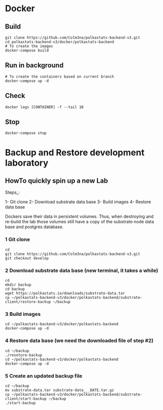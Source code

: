 # Docker

## Build

```
git clone https://github.com/Colm3na/polkastats-backend-v3.git
cd polkastats-backend-v3/docker/polkastats-backend
# To create the images
docker-compose build
```

## Run in background

```
# To create the containers based on current branch
docker-compose up -d
```

## Check
```
docker logs [CONTAINER] -f --tail 10
```

## Stop

```
docker-compose stop
```

# Backup and Restore development laboratory

## HowTo quickly spin up a new Lab

Steps_:

1- Git clone
2- Download substrate data base
3- Build images
4- Restore data base

Dockers save their data in persistent volumes. Thus, when destroying and re-build the lab those volumes still have a copy of the substrate node data base and postgres database.

### 1 Git clone

```
cd
git clone https://github.com/Colm3na/polkastats-backend-v3.git
git checkout develop
```

### 2 Download substrate data base (new terminal, it takes a while)

```
cd
mkdir backup
cd backup
wget https://polkastats.io/downloads/substrate-data.tar
cp ~/polkastats-backend-v3/docker/polkastats-backend/substrate-client/restore-backup ~/backup
```

### 3 Build images

```
cd ~/polkastats-backend-v3/docker/polkastats-backend
docker-compose up -d
```

### 4 Restore data base (we need the downloaded file of step #2)

```
cd ~/backup
./resotore-backup
cd ~/polkastats-backend-v3/docker/polkastats-backend
docker-compose up -d
```

### 5 Create an updated backup file

```
cd ~/backup
mv substrate-data.tar substrate-data___DATE.tar.gz
cp ~/polkastats-backend-v3/docker/polkastats-backend/substrate-client/start-backup ~/backup
./start-backup
```